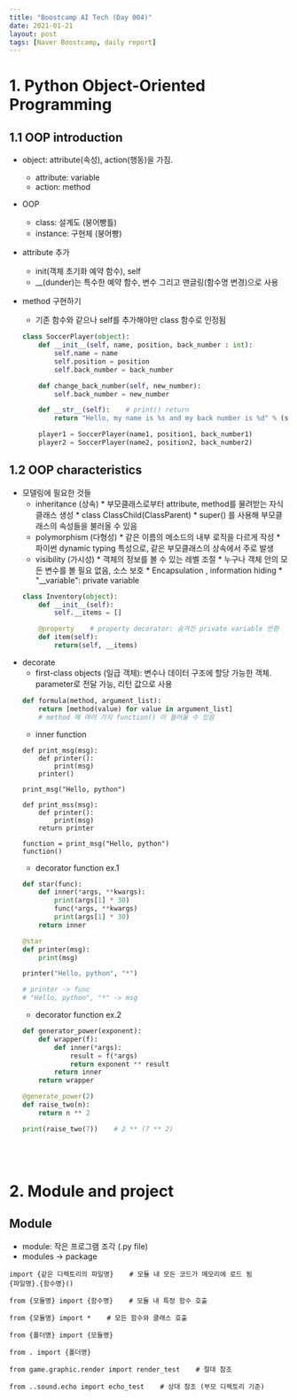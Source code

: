 ```yaml
---
title: "Boostcamp AI Tech (Day 004)"
date: 2021-01-21
layout: post
tags: [Naver Boostcamp, daily report]
---
```


# 1. Python Object-Oriented Programming

## 1.1 OOP introduction

* object: attribute(속성), action(행동)을 가짐.
    * attribute: variable
    * action: method
* OOP
    * class: 설계도 (붕어빵틀)
    * instance: 구현체 (붕어빵)
* attribute 추가
    * init(객체 초기화 예약 함수), self
    * __(dunder)는 특수한 예약 함수, 변수 그리고 맨글링(함수명 변경)으로 사용
* method 구현하기
    * 기존 함수와 같으나 self를 추가해야만 class 함수로 인정됨

    ``` python
    class SoccerPlayer(object):
        def __init__(self, name, position, back_number : int):
            self.name = name
            self.position = position
            self.back_number = back_number

        def change_back_number(self, new_number):
            self.back_number = new_number

        def __str__(self):    # print() return
            return "Hello, my name is %s and my back number is %d" % (self.name, self.back_number)

        player1 = SoccerPlayer(name1, position1, back_number1)
        player2 = SoccerPlayer(name2, position2, back_number2)
    ```

## 1.2 OOP characteristics
* 모델링에 필요한 것들
    * inheritance (상속)
            * 부모클래스로부터 attribute, method를 물려받는 자식클래스 생성
            * class ClassChild(ClassParent)
            * super() 를 사용해 부모클래스의 속성들을 불러올 수 있음
    * polymorphism (다형성)
            * 같은 이름의 메소드의 내부 로직을 다르게 작성
            * 파이썬 dynamic typing 특성으로, 같은 부모클래스의 상속에서 주로 발생
    * visibility (가시성)
            * 객체의 정보를 볼 수 있는 레벨 조절
            * 누구나 객체 안의 모든 변수를 볼 필요 없음, 소스 보호
            * Encapsulation , information hiding
            * "__variable": private variable
   ``` python
   class Inventory(object):
       def __init__(self):
           self.__items = []

       @property    # property decorator: 숨겨진 private variable 반환
       def item(self):
           return(self, __items)
   ```
* decorate
    * first-class objects (일급 객체): 변수나 데이터 구조에 할당 가능한 객체. parameter로 전달 가능, 리턴 값으로 사용
    ```python
    def formula(method, argument_list):
        return [method(value) for value in argument_list]
        # method 에 여러 가지 function() 이 들어올 수 있음
    ```
    * inner function
    ```
    def print_msg(msg):
        def printer():
            print(msg)
        printer()

    print_msg("Hello, python")
    ```
    ```
    def print_mss(msg):
        def printer():
            print(msg)
        return printer

    function = print_msg("Hello, python")
    function()
    ``` 
    * decorator function ex.1
    ``` python
    def star(func):
        def inner(*args, **kwargs):
            print(args[1] * 30)
            func(*args, **kwargs)
            print(args[1] * 30)
        return inner

    @star
    def printer(msg):
        print(msg)

    printer("Hello, python", "*")

    # printer -> func
    # "Hello, python", "*" -> msg
    ```
    * decorator function ex.2
    ```python
    def generator_power(exponent):
        def wrapper(f):
            def inner(*args):
                result = f(*args)
                return exponent ** result
            return inner
        return wrapper

    @generate_power(2)
    def raise_two(n):
        return n ** 2

    print(raise_two(7))    # 2 ** (7 ** 2)
    ``` 
<br><br>

# 2. Module and project

## Module

* module: 작은 프로그램 조각 (.py file)
* modules -> package
```
import {같은 디렉토리의 파일명}    # 모듈 내 모든 코드가 메모리에 로드 됨
{파일명}.{함수명}()

from {모듈명} import {함수명}    # 모듈 내 특정 함수 호출

from {모듈명} import *    # 모든 함수와 클래스 호출

from {폴더명} import {모듈명}

from . import {폴더명}

from game.graphic.render import render_test    # 절대 참조

from ..sound.echo import echo_test    # 상대 참조 (부모 디렉토리 기준)
```
<br><br>
